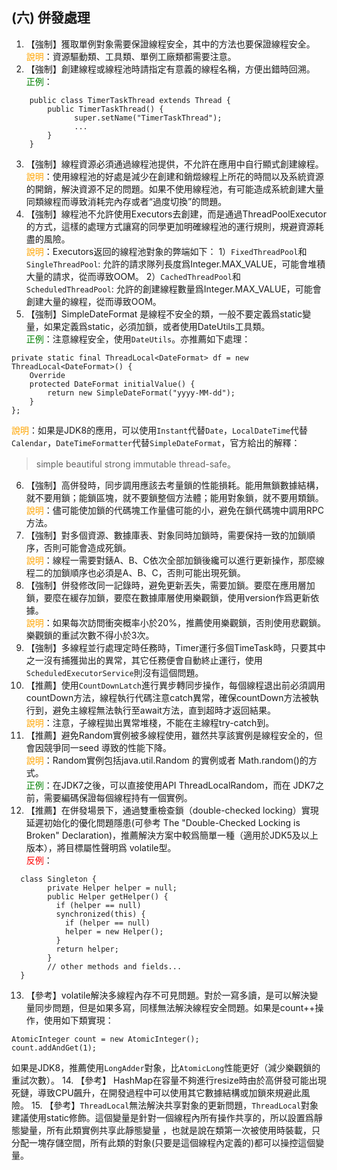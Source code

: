 ## (六) 併發處理 
1. 【強制】獲取單例對象需要保證線程安全，其中的方法也要保證線程安全。 
<br><span style="color:orange">說明</span>：資源驅動類、工具類、單例工廠類都需要注意。 
2. 【強制】創建線程或線程池時請指定有意義的線程名稱，方便出錯時回溯。 
<br><span style="color:green">正例</span>：
```
    public class TimerTaskThread extends Thread {      
        public TimerTaskThread() {      
              super.setName("TimerTaskThread");   
              ... 
        }
    }
```  
3. 【強制】線程資源必須通過線程池提供，不允許在應用中自行顯式創建線程。 
<br><span style="color:orange">說明</span>：使用線程池的好處是減少在創建和銷燬線程上所花的時間以及系統資源的開銷，解決資源不足的問題。如果不使用線程池，有可能造成系統創建大量同類線程而導致消耗完內存或者“過度切換”的問題。 
4. 【強制】線程池不允許使用Executors去創建，而是通過ThreadPoolExecutor的方式，這樣的處理方式讓寫的同學更加明確線程池的運行規則，規避資源耗盡的風險。 
<br><span style="color:orange">說明</span>：Executors返回的線程池對象的弊端如下：
1）`FixedThreadPool`和`SingleThreadPool`:   允許的請求隊列長度爲Integer.MAX_VALUE，可能會堆積大量的請求，從而導致OOM。
2）`CachedThreadPool`和`ScheduledThreadPool`:   允許的創建線程數量爲Integer.MAX_VALUE，可能會創建大量的線程，從而導致OOM。
5. 【強制】SimpleDateFormat 是線程不安全的類，一般不要定義爲static變量，如果定義爲static，必須加鎖，或者使用DateUtils工具類。 
<br><span style="color:green">正例</span>：注意線程安全，使用`DateUtils`。亦推薦如下處理： 
```
private static final ThreadLocal<DateFormat> df = new ThreadLocal<DateFormat>() {        
    Override        
    protected DateFormat initialValue() {         
        return new SimpleDateFormat("yyyy-MM-dd");        
    }    
};
```   
<span style="color:orange">說明</span>：如果是JDK8的應用，可以使用`Instant`代替`Date`，`LocalDateTime`代替`Calendar`，`DateTimeFormatter`代替`SimpleDateFormat`，官方給出的解釋：
>simple beautiful strong immutable thread-safe。
6. 【強制】高併發時，同步調用應該去考量鎖的性能損耗。能用無鎖數據結構，就不要用鎖；能鎖區塊，就不要鎖整個方法體；能用對象鎖，就不要用類鎖。 <br><span style="color:orange">說明</span>：儘可能使加鎖的代碼塊工作量儘可能的小，避免在鎖代碼塊中調用RPC方法。 
7. 【強制】對多個資源、數據庫表、對象同時加鎖時，需要保持一致的加鎖順序，否則可能會造成死鎖。 <br><span style="color:orange">說明</span>：線程一需要對錶A、B、C依次全部加鎖後纔可以進行更新操作，那麼線程二的加鎖順序也必須是A、B、C，否則可能出現死鎖。 
8. 【強制】併發修改同一記錄時，避免更新丟失，需要加鎖。要麼在應用層加鎖，要麼在緩存加鎖，要麼在數據庫層使用樂觀鎖，使用version作爲更新依據。 <br><span style="color:orange">說明</span>：如果每次訪問衝突概率小於20%，推薦使用樂觀鎖，否則使用悲觀鎖。樂觀鎖的重試次數不得小於3次。 
9. 【強制】多線程並行處理定時任務時，Timer運行多個TimeTask時，只要其中之一沒有捕獲拋出的異常，其它任務便會自動終止運行，使用`ScheduledExecutorService`則沒有這個問題。 
10. 【推薦】使用`CountDownLatch`進行異步轉同步操作，每個線程退出前必須調用countDown方法，線程執行代碼注意catch異常，確保countDown方法被執行到，避免主線程無法執行至await方法，直到超時才返回結果。 <br><span style="color:orange">說明</span>：注意，子線程拋出異常堆棧，不能在主線程try-catch到。 
11. 【推薦】避免Random實例被多線程使用，雖然共享該實例是線程安全的，但會因競爭同一seed 導致的性能下降。 
<br><span style="color:orange">說明</span>：Random實例包括java.util.Random 的實例或者 Math.random()的方式。 
<br><span style="color:green">正例</span>：在JDK7之後，可以直接使用API ThreadLocalRandom，而在 JDK7之前，需要編碼保證每個線程持有一個實例。 
12. 【推薦】在併發場景下，通過雙重檢查鎖（double-checked locking）實現延遲初始化的優化問題隱患(可參考 The "Double-Checked Locking is Broken" Declaration)，推薦解決方案中較爲簡單一種（適用於JDK5及以上版本），將目標屬性聲明爲 volatile型。 
<br><span style="color:red">反例</span>：
```
  class Singleton {   
        private Helper helper = null;  
        public Helper getHelper() {  
          if (helper == null) 
          synchronized(this) {      
            if (helper == null)        
            helper = new Helper();    
          }      
          return helper;  
        }  
        // other methods and fields...  
  }
```
13. 【參考】volatile解決多線程內存不可見問題。對於一寫多讀，是可以解決變量同步問題，但是如果多寫，同樣無法解決線程安全問題。如果是count++操作，使用如下類實現：
```
AtomicInteger count = new AtomicInteger(); 
count.addAndGet(1); 
```
如果是JDK8，推薦使用`LongAdder`對象，比`AtomicLong`性能更好（減少樂觀鎖的重試次數）。
14. 【參考】 HashMap在容量不夠進行resize時由於高併發可能出現死鏈，導致CPU飆升，在開發過程中可以使用其它數據結構或加鎖來規避此風險。 
15. 【參考】`ThreadLocal`無法解決共享對象的更新問題，`ThreadLocal`對象建議使用static修飾。這個變量是針對一個線程內所有操作共享的，所以設置爲靜態變量，所有此類實例共享此靜態變量 ，也就是說在類第一次被使用時裝載，只分配一塊存儲空間，所有此類的對象(只要是這個線程內定義的)都可以操控這個變量。 